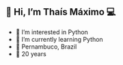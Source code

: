 ## 👋 Hi, I’m Thaís Máximo 💻

- 👀 I’m interested in Python
- 🌱 I’m currently learning Python
- 📍 Pernambuco, Brazil
- 🚀 20 years

<!---
thaisdk/thaisdk is a ✨ special ✨ repository because its `README.md` (this file) appears on your GitHub profile.
You can click the Preview link to take a look at your changes.
--->
